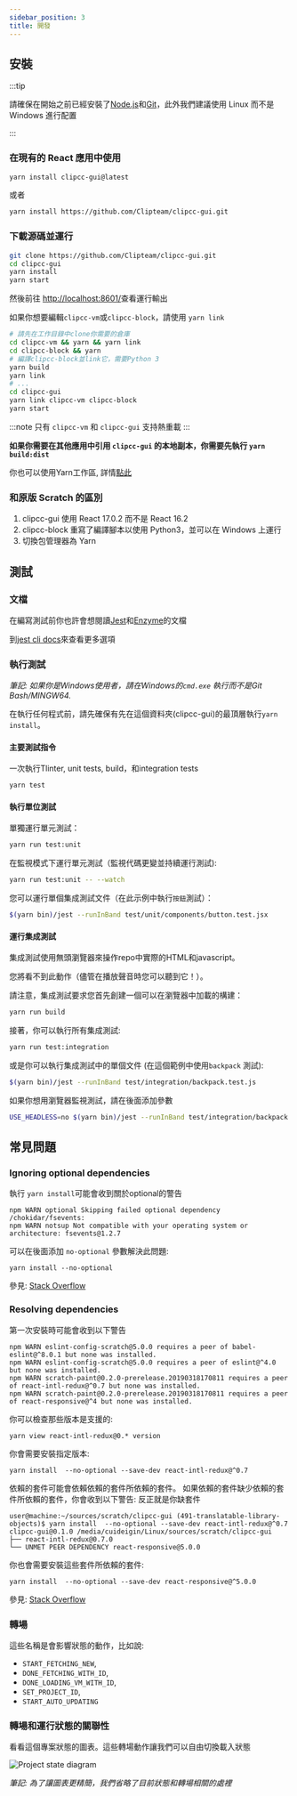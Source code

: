 ```yaml
---
sidebar_position: 3
title: 開發
---
```


## 安裝

:::tip

請確保在開始之前已經安裝了[Node.js](https:////www.nodejs.org)和[Git](https://git-scm.com/)，此外我們建議使用 Linux 而不是 Windows 進行配置

:::

### 在現有的 React 應用中使用
```bash
yarn install clipcc-gui@latest
```
或者
```bash
yarn install https://github.com/Clipteam/clipcc-gui.git
```
### 下載源碼並運行
```bash
git clone https://github.com/Clipteam/clipcc-gui.git
cd clipcc-gui
yarn install
yarn start
```
然後前往 [http://localhost:8601/](http://localhost:8601/)查看運行輸出

如果你想要編輯`clipcc-vm`或`clipcc-block`，請使用 ``yarn link``
```bash
# 請先在工作目錄中clone你需要的倉庫
cd clipcc-vm && yarn && yarn link
cd clipcc-block && yarn
# 編譯clipcc-block並link它，需要Python 3
yarn build
yarn link
# ...
cd clipcc-gui
yarn link clipcc-vm clipcc-block
yarn start
```
:::note 
只有 ``clipcc-vm`` 和 ``clipcc-gui`` 支持熱重載
:::

**如果你需要在其他應用中引用 ``clipcc-gui`` 的本地副本，你需要先執行 ``yarn build:dist``**

你也可以使用Yarn工作區, 詳情[點此](hhttps://classic.yarnpkg.com/blog/2017/08/02/introducing-workspaces/)

### 和原版 Scratch 的區別
1. clipcc-gui 使用 React 17.0.2 而不是 React 16.2
2. clipcc-block 重寫了編譯腳本以使用 Python3，並可以在 Windows 上運行
3. 切換包管理器為 Yarn
## 測試
### 文檔

在編寫測試前你也許會想閱讀[Jest](https://facebook.github.io/jest/docs/en/api.html)和[Enzyme](http://airbnb.io/enzyme/docs/api/)的文檔

到[jest cli docs](https://facebook.github.io/jest/docs/en/cli.html#content)來查看更多選項

### 執行測試

*筆記: 如果你是Windows使用者，請在Windows的`cmd.exe`  執行而不是Git Bash/MINGW64.*

在執行任何程式前，請先確保有先在這個資料夾(clipcc-gui)的最頂層執行`yarn install`。

#### 主要測試指令

一次執行Tlinter, unit tests, build，和integration tests
```bash
yarn test
```

#### 執行單位測試

單獨運行單元測試：
```bash
yarn run test:unit
```

在監視模式下運行單元測試（監視代碼更變並持續運行測試):
```bash
yarn run test:unit -- --watch
```

您可以運行單個集成測試文件（在此示例中執行`按鈕`測試）：

```bash
$(yarn bin)/jest --runInBand test/unit/components/button.test.jsx
```

#### 運行集成測試

集成測試使用無頭瀏覽器來操作repo中實際的HTML和javascript。

您將看不到此動作（儘管在播放聲音時您可以聽到它！）。

請注意，集成測試要求您首先創建一個可以在瀏覽器中加載的構建：

```bash
yarn run build
```

接著，你可以執行所有集成測試:

```bash
yarn run test:integration
```

或是你可以執行集成測試中的單個文件 (在這個範例中使用`backpack` 測試):

```bash
$(yarn bin)/jest --runInBand test/integration/backpack.test.js
```

如果你想用瀏覽器監視測試，請在後面添加參數

```bash
USE_HEADLESS=no $(yarn bin)/jest --runInBand test/integration/backpack.test.js
```

## 常見問題

### Ignoring optional dependencies

執行 `yarn install`可能會收到關於optional的警告

```
npm WARN optional Skipping failed optional dependency /chokidar/fsevents:
npm WARN notsup Not compatible with your operating system or architecture: fsevents@1.2.7
```

可以在後面添加 `no-optional` 參數解決此問題:

```
yarn install --no-optional
```

參見: [Stack Overflow](https://stackoverflow.com/questions/36725181/not-compatible-with-your-operating-system-or-architecture-fsevents1-0-11)

### Resolving dependencies

第一次安裝時可能會收到以下警告

```
npm WARN eslint-config-scratch@5.0.0 requires a peer of babel-eslint@^8.0.1 but none was installed.
npm WARN eslint-config-scratch@5.0.0 requires a peer of eslint@^4.0 but none was installed.
npm WARN scratch-paint@0.2.0-prerelease.20190318170811 requires a peer of react-intl-redux@^0.7 but none was installed.
npm WARN scratch-paint@0.2.0-prerelease.20190318170811 requires a peer of react-responsive@^4 but none was installed.
```

你可以檢查那些版本是支援的:

```
yarn view react-intl-redux@0.* version
```

你會需要安裝指定版本:

```
yarn install  --no-optional --save-dev react-intl-redux@^0.7
```

依賴的套件可能會依賴依賴的套件所依賴的套件。
如果依賴的套件缺少依賴的套件所依賴的套件，你會收到以下警告:
反正就是你缺套件

```
user@machine:~/sources/scratch/clipcc-gui (491-translatable-library-objects)$ yarn install  --no-optional --save-dev react-intl-redux@^0.7
clipcc-gui@0.1.0 /media/cuideigin/Linux/sources/scratch/clipcc-gui
├── react-intl-redux@0.7.0
└── UNMET PEER DEPENDENCY react-responsive@5.0.0
```

你也會需要安裝這些套件所依賴的套件:

```
yarn install  --no-optional --save-dev react-responsive@^5.0.0
```

參見: [Stack Overflow](https://stackoverflow.com/questions/46602286/npm-requires-a-peer-of-but-all-peers-are-in-package-json-and-node-modules)
### 轉場

  這些名稱是會影響狀態的動作，比如說:

  * `START_FETCHING_NEW`,
  * `DONE_FETCHING_WITH_ID`,
  * `DONE_LOADING_VM_WITH_ID`,
  * `SET_PROJECT_ID`,
  * `START_AUTO_UPDATING`

  ### 轉場和運行狀態的關聯性

  看看這個專案狀態的圖表。這些轉場動作讓我們可以自由切換載入狀態

  ![Project state diagram](/img/project_state_diagram.svg)

  _筆記: 為了讓圖表更精簡，我們省略了目前狀態和轉場相關的處裡_
